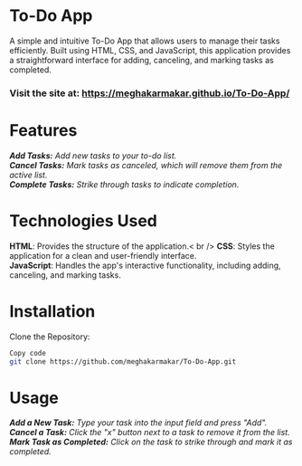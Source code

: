 # To-Do App
A simple and intuitive To-Do App that allows users to manage their tasks efficiently. Built using HTML, CSS, and JavaScript, this application provides a straightforward interface for adding, canceling, and marking tasks as completed.

### Visit the site at: https://meghakarmakar.github.io/To-Do-App/


# Features
_**Add Tasks:** Add new tasks to your to-do list._ <br />
_**Cancel Tasks:** Mark tasks as canceled, which will remove them from the active list._<br />
_**Complete Tasks:** Strike through tasks to indicate completion._<br />


# Technologies Used
**HTML**: Provides the structure of the application.< br />
**CSS**: Styles the application for a clean and user-friendly interface.<br />
**JavaScript**: Handles the app's interactive functionality, including adding, canceling, and marking tasks.<br />

# Installation
Clone the Repository:

```bash
Copy code
git clone https://github.com/meghakarmakar/To-Do-App.git 
```

# Usage
_**Add a New Task:** Type your task into the input field and press "Add"._<br />
_**Cancel a Task:** Click the "x" button next to a task to remove it from the list._<br />
_**Mark Task as Completed:** Click on the task to strike through and mark it as completed._<br />
